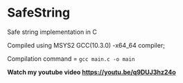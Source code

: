 # SafeString
Safe string implementation in C

Compiled using MSYS2 GCC(10.3.0) -x64_64 compiler;

Compilation command = `gcc main.c -o main`

**Watch my youtube video https://youtu.be/q9DUJ3hz24o**

